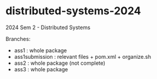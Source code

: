 # distributed-systems-2024
2024 Sem 2 - Distributed Systems

Branches:

- ass1 : whole package 
- ass1submission : relevant files + pom.xml + organize.sh
- ass2 : whole package (not complete)
- ass3 : whole package